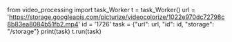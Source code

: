 from video_processing import task_Worker
t = task_Worker()
url = 'https://storage.googleapis.com/picturize/videocolorize/1022e970dc72798c8b83ea8084b51fb2.mp4'
id = '1726'
task = {"url": url, "id": id, "storage": "/storage"}
print(task)
t.run(task)
